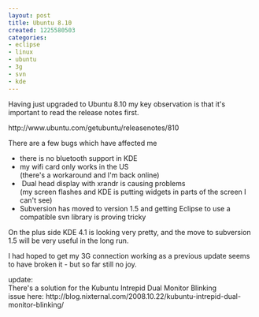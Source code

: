 ```yaml
---
layout: post
title: Ubuntu 8.10
created: 1225580503
categories:
- eclipse
- linux
- ubuntu
- 3g
- svn
- kde
---
```

<p>
Having just upgraded to Ubuntu 8.10 my key observation is that it's important to read the release notes first.
</p>
<p>
http://www.ubuntu.com/getubuntu/releasenotes/810
</p>
<p>
There are a few bugs which have affected me
</p>
<ul>
	<li>there is no bluetooth support in KDE</li>
	<li>my wifi card only works in the US<br />
	(there's a workaround and I'm back online)</li>
	<li> Dual head display with xrandr is causing problems<br />
	(my screen flashes and KDE is putting widgets in parts of the screen I can't see)</li>
	<li>Subversion has moved to version 1.5 and getting Eclipse to use a compatible svn library is proving tricky</li>
</ul>
<p>
On the plus side KDE 4.1 is looking very pretty, and the move to subversion 1.5 will be very useful in the long run.
</p>
<p>
I had hoped to get my 3G connection working as a previous update seems to have broken it - but so far still no joy. 
</p>
<p>
update:<br />
There's a solution for the Kubuntu Intrepid Dual Monitor Blinking<br />
issue here: http://blog.nixternal.com/2008.10.22/kubuntu-intrepid-dual-monitor-blinking/ 
</p>
